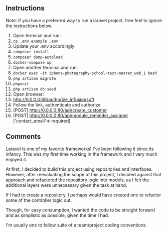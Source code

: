 ## Instructions

Note: If you have a preferred way to run a laravel project, free feel to ignore the instructions below.

1. Open terminal and run:
1. `cp .env.example .env`
1. Update your .env accordingly
1. `composer install`
1. `composer dump-autoload`
1. `docker-compose up`
1. Open another terminal and run:
1. `docker exec -it iphone-photography-school-test-master_web_1 bash`
1. `php artisan migrate`
1. `phpunit`
1. `php artisan db:seed`
1. Open browser:
1. http://0.0.0.0:80/authorize_infusionsoft
1. Follow the link, authenticate and authorize
1. [POST] http://0.0.0.0:80/api/create_customer
1. [POST] http://0.0.0.0:80/api/module_reminder_assigner ['contact_email'=> required]



## Comments

Laravel is one of my favorite frameworks! I've been following it since its infancy. 
This was my first time working in the framework and I very much enjoyed it.    

At first, I decided to build this project using repositories and interfaces. 
However, after reevaluating the scope of this project, I decided against that approach and refactored 
the repository logic into models, as I felt the additional layers were unnecessary given the task at hand.

If I had to create a repository, I perhaps would have created one to refactor some of the controller logic out. 

Though, for easy consumption, I wanted the code to be straight forward and as simplistic as possible, given the time I had. 

I'm usually one to follow suite of a team/project coding conventions.







  
